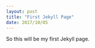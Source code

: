 ```yaml
---
layout: post
title: "First Jekyll Page"
date: 2017/10/05
---
```


So this will be my first Jekyll page.